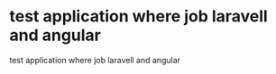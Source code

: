 # test application where job  laravell and angular
test application where job  laravell and angular
